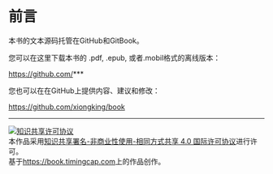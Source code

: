 # 前言


本书的文本源码托管在GitHub和GitBook。

您可以在这里下载本书的 .pdf, .epub, 或者.mobil格式的离线版本：

https://github.com/***

您也可以在在GitHub上提供内容、建议和修改：

https://github.com/xiongking/book

---

<a rel="license" href="http://creativecommons.org/licenses/by-nc-sa/4.0/"><img alt="知识共享许可协议" style="border-width:0" src="https://i.creativecommons.org/l/by-nc-sa/4.0/88x31.png" /></a><br />本<span xmlns:dct="http://purl.org/dc/terms/" href="http://purl.org/dc/dcmitype/Text" rel="dct:type">作品</span>采用<a rel="license" href="http://creativecommons.org/licenses/by-nc-sa/4.0/">知识共享署名-非商业性使用-相同方式共享 4.0 国际许可协议</a>进行许可。<br />基于<a xmlns:dct="http://purl.org/dc/terms/" href="https://book.timingcap.com" rel="dct:source">https://book.timingcap.com</a>上的作品创作。